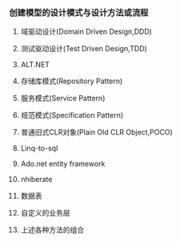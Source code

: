 ### 创建模型的设计模式与设计方法或流程

1. 域驱动设计(Domain Driven Design,DDD)

2. 测试驱动设计(Test Driven Design,TDD)

3. ALT.NET

4. 存储库模式(Repository Pattern)

5. 服务模式(Service Pattern)

6. 规范模式(Specification Pattern)

7. 普通旧式CLR对象(Plain Old CLR Object,POCO)

8. Linq-to-sql

9. Ado.net entity framework

10. nhiberate

11. 数据表

12. 自定义的业务层

13. 上述各种方法的组合
